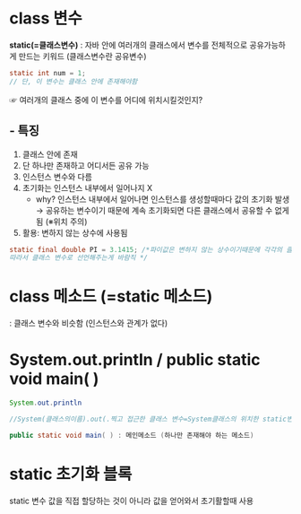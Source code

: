 # **class 변수** 
**static(=클래스변수)** : 자바 안에 여러개의 클래스에서 변수를 전체적으로 공유가능하게 만드는 키워드 (클래스변수란 공유변수)
```java
static int num = 1;
// 단, 이 변수는 클래스 안에 존재해야함
```
☞ 여러개의 클래스 중에 이 변수를 어디에 위치시킬것인지?

## - 특징
1. 클래스 안에 존재
2. 단 하나만 존재하고 어디서든 공유 가능
3. 인스턴스 변수와 다름
4. 초기화는 인스턴스 내부에서 일어나지 X
   - why? 인스턴스 내부에서 일어나면 인스턴스를 생성할때마다 값의 초기화 발생 <br> 
   → 공유하는 변수이기 때문에 계속 초기화되면 다른 클래스에서 공유할 수 없게 됨 (※위치 주의)
5. 활용: 변하지 않는 상수에 사용됨 
```java
static final double PI = 3.1415; /*파이값은 변하지 않는 상수이기때문에 각각의 클래스의 변수가 필요하지 않다
따라서 클래스 변수로 선언해주는게 바람직 */
```

# class 메소드 (=static 메소드)
: 클래스 변수와 비슷함 (인스턴스와 관계가 없다)

#  System.out.println / public static void main( )
```java
System.out.println

//System(클래스의이름).out(.찍고 접근한 클래스 변수=System클래스의 위치한 static변수).println(.찍고 메소드 호출)
```
```java
public static void main( ) : 메인메소드 (하나만 존재해야 하는 메소드)
```

# static 초기화 블록
static 변수 값을 직접 할당하는 것이 아니라 값을 얻어와서 초기활할때 사용
